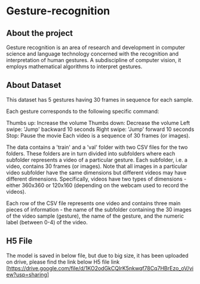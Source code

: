 # Gesture-recognition
## About the project
Gesture recognition is an area of research and development in computer science and language technology concerned with the recognition and interpretation of human gestures. A subdiscipline of computer vision, it employs mathematical algorithms to interpret gestures.

## About Dataset
This dataset has 5 gestures having 30 frames in sequence for each sample.

Each gesture corresponds to the following specific command:

Thumbs up: Increase the volume
Thumbs down: Decrease the volume
Left swipe: 'Jump' backward 10 seconds
Right swipe: 'Jump' forward 10 seconds
Stop: Pause the movie
Each video is a sequence of 30 frames (or images).

The data contains a 'train' and a 'val' folder with two CSV files for the two folders. These folders are in turn divided into subfolders where each subfolder represents a video of a particular gesture. Each subfolder, i.e. a video, contains 30 frames (or images). Note that all images in a particular video subfolder have the same dimensions but different videos may have different dimensions. Specifically, videos have two types of dimensions - either 360x360 or 120x160 (depending on the webcam used to record the videos).

Each row of the CSV file represents one video and contains three main pieces of information - the name of the subfolder containing the 30 images of the video sample (gesture), the name of the gesture, and the numeric label (between 0-4) of the video.


## H5 File
The model is saved in below file, but due to big size, it has been uploaded on drive, please find the link below
H5 file link [https://drive.google.com/file/d/1KO2odGkCQIrK5nkwqf78Cq7HBrEzo_oV/view?usp=sharing]
